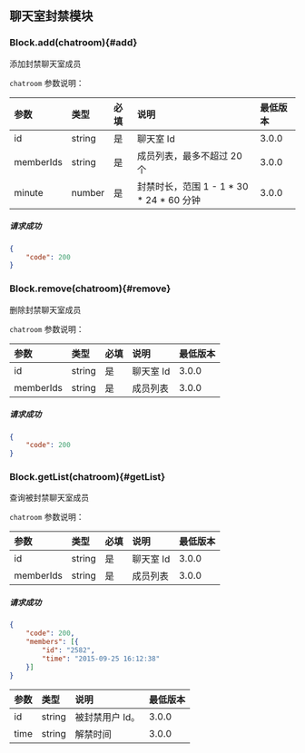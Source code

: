## 聊天室封禁模块

### Block.add(chatroom){#add}

添加封禁聊天室成员

`chatroom` 参数说明：

| 参数   	 |	类型		| 必填	| 说明 							|最低版本		|
| :----------|:--------	|:-----	|:------------------------------|:-------- |
|	id		 |	string	|	是 	| 聊天室 Id						| 3.0.0 |
|	memberIds|	string	|	是 	| 成员列表，最多不超过 20 个		| 3.0.0 |
|	minute 	 |	number	|	是 	| 封禁时长，范围 1 - 1 * 30 * 24 * 60 分钟	| 3.0.0 |

##### 请求成功

```json
{
    "code": 200
}
```

### Block.remove(chatroom){#remove}

删除封禁聊天室成员

`chatroom` 参数说明：

| 参数   	 |	类型		| 必填	| 说明 							|最低版本		|
| :----------|:--------	|:-----	|:------------------------------|:-------- |
|	id		 |	string	|	是 	| 聊天室 Id						| 3.0.0 |
|	memberIds|	string	|	是 	| 成员列表						| 3.0.0|

##### 请求成功

```json
{
    "code": 200
}
```
### Block.getList(chatroom){#getList}

查询被封禁聊天室成员

`chatroom` 参数说明：

| 参数   	 |	类型		| 必填	| 说明 							|最低版本		|
| :----------|:--------	|:-----	|:------------------------------|:-------- |
|	id		 |	string	|	是 	| 聊天室 Id						| 3.0.0 |
|	memberIds	 |	string	|	是 	| 成员列表					| 3.0.0|

##### 请求成功

```json
{
	"code": 200,
	"members": [{
		"id": "2582",
		"time": "2015-09-25 16:12:38"
	}]
}
```
| 参数   	 |	类型		| 说明 							|最低版本		|
| :----------|:--------	|:------------------------------|:-------- |
|	id 		 |	string	| 被封禁用户 Id。					| 3.0.0 |
|	time	 |	string	| 解禁时间						| 3.0.0 |
 

